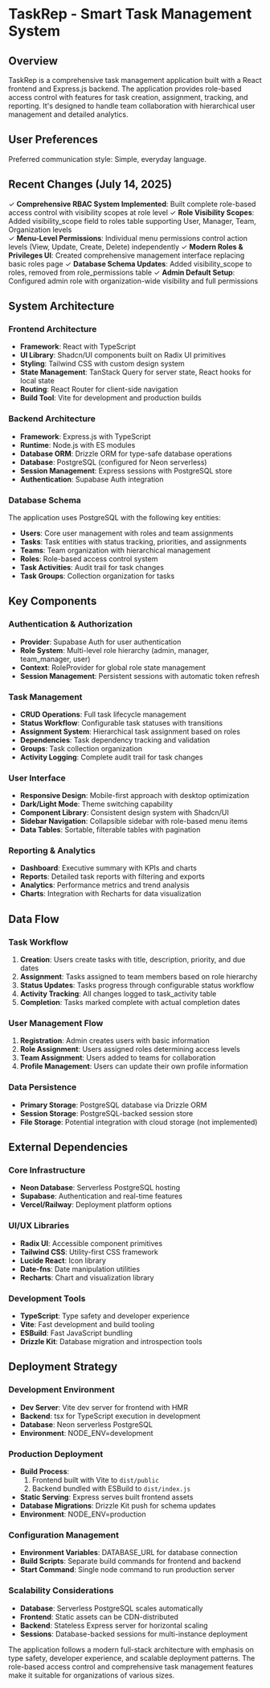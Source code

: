 # TaskRep - Smart Task Management System

## Overview

TaskRep is a comprehensive task management application built with a React frontend and Express.js backend. The application provides role-based access control with features for task creation, assignment, tracking, and reporting. It's designed to handle team collaboration with hierarchical user management and detailed analytics.

## User Preferences

Preferred communication style: Simple, everyday language.

## Recent Changes (July 14, 2025)

✓ **Comprehensive RBAC System Implemented**: Built complete role-based access control with visibility scopes at role level
✓ **Role Visibility Scopes**: Added visibility_scope field to roles table supporting User, Manager, Team, Organization levels  
✓ **Menu-Level Permissions**: Individual menu permissions control action levels (View, Update, Create, Delete) independently
✓ **Modern Roles & Privileges UI**: Created comprehensive management interface replacing basic roles page
✓ **Database Schema Updates**: Added visibility_scope to roles, removed from role_permissions table
✓ **Admin Default Setup**: Configured admin role with organization-wide visibility and full permissions

## System Architecture

### Frontend Architecture
- **Framework**: React with TypeScript
- **UI Library**: Shadcn/UI components built on Radix UI primitives
- **Styling**: Tailwind CSS with custom design system
- **State Management**: TanStack Query for server state, React hooks for local state
- **Routing**: React Router for client-side navigation
- **Build Tool**: Vite for development and production builds

### Backend Architecture
- **Framework**: Express.js with TypeScript
- **Runtime**: Node.js with ES modules
- **Database ORM**: Drizzle ORM for type-safe database operations
- **Database**: PostgreSQL (configured for Neon serverless)
- **Session Management**: Express sessions with PostgreSQL store
- **Authentication**: Supabase Auth integration

### Database Schema
The application uses PostgreSQL with the following key entities:
- **Users**: Core user management with roles and team assignments
- **Tasks**: Task entities with status tracking, priorities, and assignments
- **Teams**: Team organization with hierarchical management
- **Roles**: Role-based access control system
- **Task Activities**: Audit trail for task changes
- **Task Groups**: Collection organization for tasks

## Key Components

### Authentication & Authorization
- **Provider**: Supabase Auth for user authentication
- **Role System**: Multi-level role hierarchy (admin, manager, team_manager, user)
- **Context**: RoleProvider for global role state management
- **Session Management**: Persistent sessions with automatic token refresh

### Task Management
- **CRUD Operations**: Full task lifecycle management
- **Status Workflow**: Configurable task statuses with transitions
- **Assignment System**: Hierarchical task assignment based on roles
- **Dependencies**: Task dependency tracking and validation
- **Groups**: Task collection organization
- **Activity Logging**: Complete audit trail for task changes

### User Interface
- **Responsive Design**: Mobile-first approach with desktop optimization
- **Dark/Light Mode**: Theme switching capability
- **Component Library**: Consistent design system with Shadcn/UI
- **Sidebar Navigation**: Collapsible sidebar with role-based menu items
- **Data Tables**: Sortable, filterable tables with pagination

### Reporting & Analytics
- **Dashboard**: Executive summary with KPIs and charts
- **Reports**: Detailed task reports with filtering and exports
- **Analytics**: Performance metrics and trend analysis
- **Charts**: Integration with Recharts for data visualization

## Data Flow

### Task Workflow
1. **Creation**: Users create tasks with title, description, priority, and due dates
2. **Assignment**: Tasks assigned to team members based on role hierarchy
3. **Status Updates**: Tasks progress through configurable status workflow
4. **Activity Tracking**: All changes logged to task_activity table
5. **Completion**: Tasks marked complete with actual completion dates

### User Management Flow
1. **Registration**: Admin creates users with basic information
2. **Role Assignment**: Users assigned roles determining access levels
3. **Team Assignment**: Users added to teams for collaboration
4. **Profile Management**: Users can update their own profile information

### Data Persistence
- **Primary Storage**: PostgreSQL database via Drizzle ORM
- **Session Storage**: PostgreSQL-backed session store
- **File Storage**: Potential integration with cloud storage (not implemented)

## External Dependencies

### Core Infrastructure
- **Neon Database**: Serverless PostgreSQL hosting
- **Supabase**: Authentication and real-time features
- **Vercel/Railway**: Deployment platform options

### UI/UX Libraries
- **Radix UI**: Accessible component primitives
- **Tailwind CSS**: Utility-first CSS framework
- **Lucide React**: Icon library
- **Date-fns**: Date manipulation utilities
- **Recharts**: Chart and visualization library

### Development Tools
- **TypeScript**: Type safety and developer experience
- **Vite**: Fast development and build tooling
- **ESBuild**: Fast JavaScript bundling
- **Drizzle Kit**: Database migration and introspection tools

## Deployment Strategy

### Development Environment
- **Dev Server**: Vite dev server for frontend with HMR
- **Backend**: tsx for TypeScript execution in development
- **Database**: Neon serverless PostgreSQL
- **Environment**: NODE_ENV=development

### Production Deployment
- **Build Process**: 
  1. Frontend built with Vite to `dist/public`
  2. Backend bundled with ESBuild to `dist/index.js`
- **Static Serving**: Express serves built frontend assets
- **Database Migrations**: Drizzle Kit push for schema updates
- **Environment**: NODE_ENV=production

### Configuration Management
- **Environment Variables**: DATABASE_URL for database connection
- **Build Scripts**: Separate build commands for frontend and backend
- **Start Command**: Single node command to run production server

### Scalability Considerations
- **Database**: Serverless PostgreSQL scales automatically
- **Frontend**: Static assets can be CDN-distributed
- **Backend**: Stateless Express server for horizontal scaling
- **Sessions**: Database-backed sessions for multi-instance deployment

The application follows a modern full-stack architecture with emphasis on type safety, developer experience, and scalable deployment patterns. The role-based access control and comprehensive task management features make it suitable for organizations of various sizes.